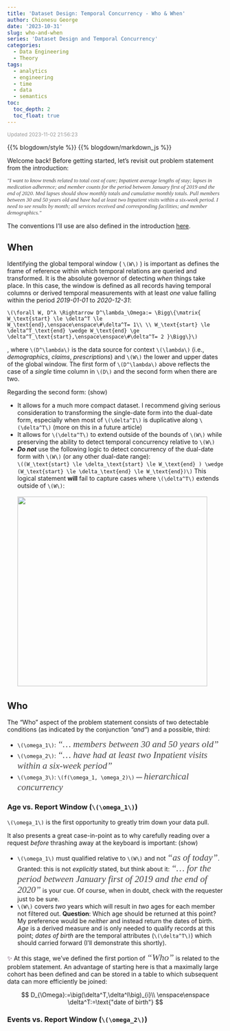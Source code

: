 ```yaml
---
title: 'Dataset Design: Temporal Concurrency - Who & When'
author: Chionesu George
date: '2023-10-31'
slug: who-and-when
series: 'Dataset Design and Temporal Concurrency'
categories:
  - Data Engineering
  - Theory
tags:
  - analytics
  - engineering
  - time
  - data
  - semantics
toc: 
  toc_depth: 2
  toc_float: true
---
```


<span style="font-size:smaller; text-decoration:italic; color:#999999; ">Updated 2023-11-02 21:56:23</span>
<script src="https://ajax.googleapis.com/ajax/libs/jquery/3.7.1/jquery.min.js"></script>
<style>
#problemStatement { color: #666666; font-family:Georgia; font-size:14pt; }
.def_sym {font-weight:bold; color:#5555DD; } 
.speech {color: #444444; font-family:Georgia; font-style: italic;font-size:16pt;  }
[id^='Math'] {font-size: 14pt; }
body {background-image: url(multicolored_lights.jpg); background-size: 2048px 300px; background-repeat: no-repeat; }
</style>
<script>
$(document).ready(function(){
  $("ul[context='definition']").hide();
  $("p[context='problemStatement']").hide();
  $("[role='toggle']").click(
    function(){
      lgrp = $(this).attr("toggleGroup");
      hint = $(this).find("hint").first();
      &#10;      if (hint.text() == "(show)"){ hint.text("&lt;hide&gt;"); }
      else { hint.text("(show)"); }
      &#10;      $("ul[toggleGroup='" + lgrp + "']").fadeToggle(10);
      $("p[toggleGroup='" + lgrp + "']").fadeToggle(10);
    }); 
  $("ul[context='definition']").first().click();
  $("p[context='problemStatement']").first().click();
})</script>

{{% blogdown/style %}}
{{% blogdown/markdown_js %}}

Welcome back! Before getting started, let’s revisit out problem statement from the introduction:

<span class="speech" style="font-size: 0.9em; ">"I want to know trends related to total cost of care; Inpatient average lengths of stay; lapses in medication adherence; and member counts for the period between January first of 2019 and the end of 2020. Med lapses should show monthly totals and cumulative monthly totals. Pull members between 30 and 50 years old and have had at least two Inpatient visits within a six-week period. I need to see results by month; all services received and corresponding facilities; and member demographics."</span>

The conventions I’ll use are also defined in the introduction <a href="../introduction#definitions--conventions" target="_blank">here</a>.

## When

Identifying the global temporal window ( `\(W\)` ) is important as defines the frame of reference within which temporal relations are queried and transformed. It is the absolute governor of detecting *when* things take place. In this case, the window is defined as all records having temporal columns or derived temporal measurements with at least *one* value falling within the period *2019-01-01* to *2020-12-31*:

<span class="mathblock">`\(\forall W, D^λ \Rightarrow D^\lambda_\Omega:= \Bigg\{\matrix{ W_\text{start} \le \delta^T \le W_\text{end},\enspace\enspace\#\delta^T= 1\\ \\ W_\text{start} \le \delta^T_\text{end} \wedge W_\text{end} \ge \delta^T_\text{start},\enspace\enspace\#\delta^T= 2 }\Bigg\}\)`</span>

, where `\(D^\lambda\)` is the data source for context `\(\lambda\)` (i.e., *demographics*, *claims*, *prescriptions*) and `\(W\)` the lower and upper dates of the global window. The first form of `\(D^\lambda\)` above reflects the case of a *single* time column in `\(D\)` and the second form when there are two.

<span role="toggle" context="posthoc" toggleGroup="0" class="">
Regarding the second form: 
<hint toggleGroup="0">(show)</hint>
</span>

- It allows for a much more compact dataset. I recommend giving serious consideration to transforming the single-date form into the dual-date form, especially when most of `\(\delta^I\)` is duplicative along `\(\delta^T\)` (more on this in a future article)
- It allows for `\(\delta^T\)` to extend outside of the bounds of `\(W\)` while preserving the ability to detect temporal concurrency relative to `\(W\)`
- ***Do not*** use the following logic to detect concurrency of the dual-date form with `\(W\)` (or any other dual-date range):<br><span class="mathblock">`\((W_\text{start} \le \delta_\text{start} \le W_\text{end} ) \wedge (W_\text{start} \le \delta_\text{end} \le W_\text{end})\)`</span> This logical statement **will** fail to capture cases where `\(\delta^T\)` extends outside of `\(W\)`:<br><br><img src="/post/dataset-design-and-temporal-concurrency/1_who_and_when_files/figure-html/unnamed-chunk-3-1.png" width="442" />

## Who

The “Who” aspect of the problem statement consists of two detectable conditions (as indicated by the conjunction *“and”*) and a possible, third:

- <span class="bigMath">`\(\omega_1\)`</span>: <span id="omega-1-def" class="speech">“… members between 30 and 50 years old”</span>
- <span class="bigMath">`\(\omega_2\)`</span>: <span id="omega-2-def" class="speech">“… have had at least two Inpatient visits within a six-week period”</span>
- <span class="bigMath">`\(\omega_3\)`</span>: `\(f(\omega_1, \omega_2)\)` — <span id="omega-3-def" class="speech">hierarchical concurrency</span>

### <span id="omega-1">Age vs. Report Window</span> (<span class="medMath" omega_id="1">`\(\omega_1\)`</span>)

<span class="medMath" omega_id="1">`\(\omega_1\)`</span> is the first opportunity to greatly trim down your data pull.

<span role="toggle" context="posthoc" toggleGroup="1" class="">
It also presents a great case-in-point as to why carefully reading over a request <i>before</i> thrashing away at the keyboard is important: 
<hint toggleGroup="1">(show)</hint>
</span>

- <span class="medMath" omega_id="1">`\(\omega_1\)`</span> must qualified relative to <span class="medMath">`\(W\)`</span> and not <span class="speech">“as of today”</span>. Granted: this is not *explicitly* stated, but think about it: <span class="speech">“… for the period between January first of 2019 and the end of 2020”</span> is your cue. Of course, when in doubt, check with the requester just to be sure.
- <span class="medMath">`\(W\)`</span> covers *two* years which will result in *two* ages for each member not filtered out. **Question**: Which age should be returned at this point? My preference would be *neither* and instead return the dates of birth. *Age* is a derived measure and is only needed to qualify records at this point; *dates of birth* are the temporal attributes (<span class="medMath">`\(\delta^T\)`</span>) which should carried forward (I’ll demonstrate this shortly).

<span class="bigMath" style="color:#330033; ">✨</span> At this stage, we’ve defined the first portion of <span class="speech">“Who”</span> is related to the problem statement. An advantage of starting here is that a maximally large cohort has been defined and can be stored in a table to which subsequent data can more efficiently be joined:

$$
D_{\Omega}:=\big(\delta^T,\delta^I\big)_{i}\\
\enspace\enspace \delta^T:=\text{"date of birth"}
$$

### <span id="omega-2">Events vs. Report Window</span> (<span class="medMath" omega_id="2">`\(\omega_2\)`</span>)
